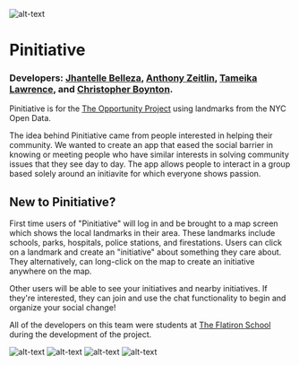 ![alt-text](http://i.imgur.com/lJps0lY.png "Pinitiative")

# Pinitiative

### Developers: [Jhantelle Belleza](https://github.com/jhantelleb), [Anthony Zeitlin](https://github.com/Zeitlin1), [Tameika Lawrence](https://github.com/tameika), and [Christopher Boynton](https://github.com/chrisb616).

Pinitiative is for the [The Opportunity Project](http://opportunity.census.gov/) using landmarks from the NYC Open Data.

The idea behind Pinitiative came from people interested in helping their community. We wanted to create an app that eased the social barrier in knowing or meeting people who have similar interests in solving community issues that they see day to day.
The app allows people to interact in a group based solely around an initiavite for which everyone shows passion.


## New to Pinitiative?
First time users of "Pinitiative" will log in and be brought to a map screen which shows the local landmarks in their area. These landmarks include schools, parks, hospitals, police stations, and firestations. Users can click on a landmark and create an "initiative" about something they care about. They alternatively, can long-click on the map to create an initiative anywhere on the map.

Other users will be able to see your initiatives and nearby initiatives. If they're interested, they can join and use the chat functionality to begin and organize your social change!

All of the developers on this team were students at [The Flatiron School](https://flatironschool.com/) during the development of the project.


![alt-text](http://i.imgur.com/1HK2h74.jpg)
![alt-text](http://imgur.com/1Fp8uK9)
![alt-text](http://imgur.com/1oBmaNX)
![alt-text](http://imgur.com/Dn0afYR)
